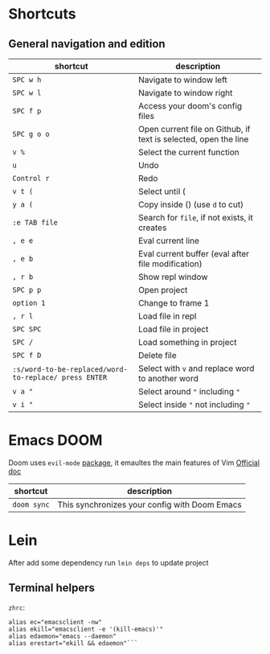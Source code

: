 # Shortcuts

## General navigation and edition

| shortcut | description |
| ---------| ------------|
| `SPC w h`| Navigate to window left |
| `SPC w l`| Navigate to window right |
| `SPC f p`| Access your doom's config files |
| `SPC g o o`| Open current file on Github, if text is selected, open the line |
| `v %` | Select the current function |
| `u` | Undo
| `Control r`| Redo |
| `v t (`| Select until ( |
| `y a (`| Copy inside () (use `d` to cut) |
| `:e TAB file`| Search for `file`, if not exists, it creates |
| `, e e`| Eval current line |
| `, e b`| Eval current buffer (eval after file modification) |
| `, r b`| Show repl window |
| `SPC p p`| Open project |
| `option 1`| Change to frame 1 |
| `, r l`| Load file in repl |
| `SPC SPC`| Load file in project |
| `SPC /`| Load something in project |
| `SPC f D`| Delete file |
| `:s/word-to-be-replaced/word-to-replace/ press ENTER`| Select with `v` and replace word to another word |
| `v a "`| Select around `"` including `"`|
| `v i "`| Select inside `"` not including `"`|

# Emacs DOOM

Doom uses `evil-mode` [package](https://github.com/emacs-evil/evil), it emaultes the main features of Vim
[Official doc](https://github.com/doomemacs/doomemacs/blob/master/docs/index.org)

| shortcut | description |
| ---------| ------------|
| `doom sync`| This synchronizes your config with Doom Emacs |

# Lein
After add some dependency run `lein deps` to update project

## Terminal helpers
`zhrc`:
````
alias ec="emacsclient -nw"
alias ekill="emacsclient -e '(kill-emacs)'"
alias edaemon="emacs --daemon"
alias erestart="ekill && edaemon"```
